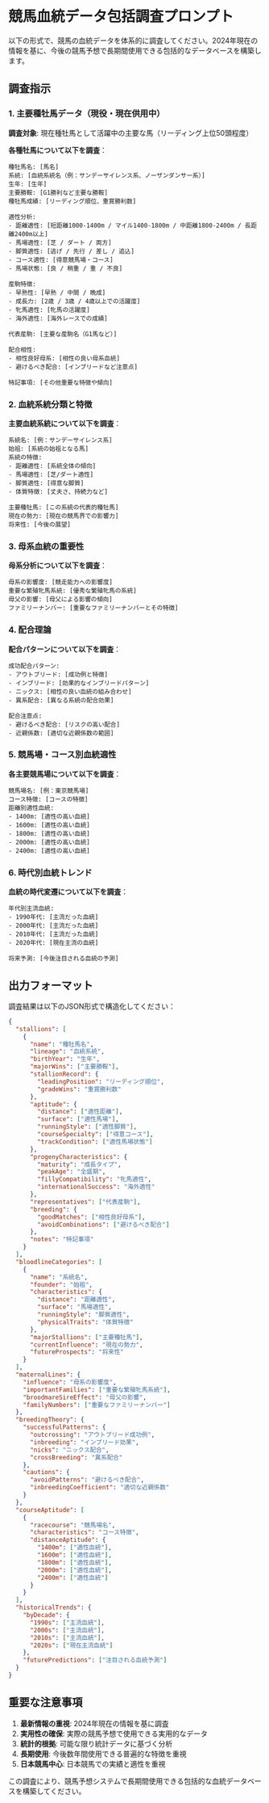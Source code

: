 # 競馬血統データ包括調査プロンプト

以下の形式で、競馬の血統データを体系的に調査してください。2024年現在の情報を基に、今後の競馬予想で長期間使用できる包括的なデータベースを構築します。

## 調査指示

### 1. 主要種牡馬データ（現役・現在供用中）

**調査対象**: 現在種牡馬として活躍中の主要な馬（リーディング上位50頭程度）

**各種牡馬について以下を調査**：

```
種牡馬名: [馬名]
系統: [血統系統名（例：サンデーサイレンス系、ノーザンダンサー系）]
生年: [生年]
主要勝鞍: [G1勝利など主要な勝鞍]
種牡馬成績: [リーディング順位、重賞勝利数]

適性分析:
- 距離適性: [短距離1000-1400m / マイル1400-1800m / 中距離1800-2400m / 長距離2400m以上]
- 馬場適性: [芝 / ダート / 両方]
- 脚質適性: [逃げ / 先行 / 差し / 追込]
- コース適性: [得意競馬場・コース]
- 馬場状態: [良 / 稍重 / 重 / 不良]

産駒特徴:
- 早熟性: [早熟 / 中間 / 晩成]
- 成長力: [2歳 / 3歳 / 4歳以上での活躍度]
- 牝馬適性: [牝馬の活躍度]
- 海外適性: [海外レースでの成績]

代表産駒: [主要な産駒名（G1馬など）]

配合相性:
- 相性良好母系: [相性の良い母系血統]
- 避けるべき配合: [インブリードなど注意点]

特記事項: [その他重要な特徴や傾向]
```

### 2. 血統系統分類と特徴

**主要血統系統について以下を調査**：

```
系統名: [例：サンデーサイレンス系]
始祖: [系統の始祖となる馬]
系統の特徴:
- 距離適性: [系統全体の傾向]
- 馬場適性: [芝/ダート適性]
- 脚質適性: [得意な脚質]
- 体質特徴: [丈夫さ、持続力など]

主要種牡馬: [この系統の代表的種牡馬]
現在の勢力: [現在の競馬界での影響力]
将来性: [今後の展望]
```

### 3. 母系血統の重要性

**母系分析について以下を調査**：

```
母系の影響度: [競走能力への影響度]
重要な繁殖牝馬系統: [優秀な繁殖牝馬の系統]
母父の影響: [母父による影響の傾向]
ファミリーナンバー: [重要なファミリーナンバーとその特徴]
```

### 4. 配合理論

**配合パターンについて以下を調査**：

```
成功配合パターン:
- アウトブリード: [成功例と特徴]
- インブリード: [効果的なインブリードパターン]
- ニックス: [相性の良い血統の組み合わせ]
- 異系配合: [異なる系統の配合効果]

配合注意点:
- 避けるべき配合: [リスクの高い配合]
- 近親係数: [適切な近親係数の範囲]
```

### 5. 競馬場・コース別血統適性

**各主要競馬場について以下を調査**：

```
競馬場名: [例：東京競馬場]
コース特徴: [コースの特徴]
距離別適性血統:
- 1400m: [適性の高い血統]
- 1600m: [適性の高い血統]
- 1800m: [適性の高い血統]
- 2000m: [適性の高い血統]
- 2400m: [適性の高い血統]
```

### 6. 時代別血統トレンド

**血統の時代変遷について以下を調査**：

```
年代別主流血統:
- 1990年代: [主流だった血統]
- 2000年代: [主流だった血統]
- 2010年代: [主流だった血統]
- 2020年代: [現在主流の血統]

将来予測: [今後注目される血統の予測]
```

## 出力フォーマット

調査結果は以下のJSON形式で構造化してください：

```json
{
  "stallions": [
    {
      "name": "種牡馬名",
      "lineage": "血統系統",
      "birthYear": "生年",
      "majorWins": ["主要勝鞍"],
      "stallionRecord": {
        "leadingPosition": "リーディング順位",
        "gradeWins": "重賞勝利数"
      },
      "aptitude": {
        "distance": ["適性距離"],
        "surface": ["適性馬場"],
        "runningStyle": ["適性脚質"],
        "courseSpecialty": ["得意コース"],
        "trackCondition": ["適性馬場状態"]
      },
      "progenyCharacteristics": {
        "maturity": "成長タイプ",
        "peakAge": "全盛期",
        "fillyCompatibility": "牝馬適性",
        "internationalSuccess": "海外適性"
      },
      "representatives": ["代表産駒"],
      "breeding": {
        "goodMatches": ["相性良好母系"],
        "avoidCombinations": ["避けるべき配合"]
      },
      "notes": "特記事項"
    }
  ],
  "bloodlineCategories": [
    {
      "name": "系統名",
      "founder": "始祖",
      "characteristics": {
        "distance": "距離適性",
        "surface": "馬場適性",
        "runningStyle": "脚質適性",
        "physicalTraits": "体質特徴"
      },
      "majorStallions": ["主要種牡馬"],
      "currentInfluence": "現在の勢力",
      "futureProspects": "将来性"
    }
  ],
  "maternalLines": {
    "influence": "母系の影響度",
    "importantFamilies": ["重要な繁殖牝馬系統"],
    "broodmareSireEffect": "母父の影響",
    "familyNumbers": ["重要なファミリーナンバー"]
  },
  "breedingTheory": {
    "successfulPatterns": {
      "outcrossing": "アウトブリード成功例",
      "inbreeding": "インブリード効果",
      "nicks": "ニックス配合",
      "crossBreeding": "異系配合"
    },
    "cautions": {
      "avoidPatterns": "避けるべき配合",
      "inbreedingCoefficient": "適切な近親係数"
    }
  },
  "courseAptitude": [
    {
      "racecourse": "競馬場名",
      "characteristics": "コース特徴",
      "distanceAptitude": {
        "1400m": ["適性血統"],
        "1600m": ["適性血統"],
        "1800m": ["適性血統"],
        "2000m": ["適性血統"],
        "2400m": ["適性血統"]
      }
    }
  ],
  "historicalTrends": {
    "byDecade": {
      "1990s": ["主流血統"],
      "2000s": ["主流血統"],
      "2010s": ["主流血統"],
      "2020s": ["現在主流血統"]
    },
    "futurePredictions": ["注目される血統予測"]
  }
}
```

## 重要な注意事項

1. **最新情報の重視**: 2024年現在の情報を基に調査
2. **実用性の確保**: 実際の競馬予想で使用できる実用的なデータ
3. **統計的根拠**: 可能な限り統計データに基づく分析
4. **長期使用**: 今後数年間使用できる普遍的な特徴を重視
5. **日本競馬中心**: 日本競馬での実績と適性を重視

この調査により、競馬予想システムで長期間使用できる包括的な血統データベースを構築してください。